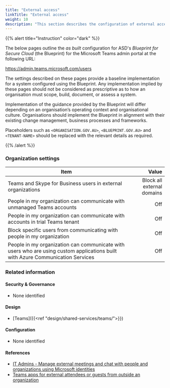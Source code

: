 ```yaml
---
title: "External access"
linkTitle: "External access"
weight: 10
description: "This section describes the configuration of external access settings within Microsoft Teams associated with systems built according to guidance in ASD's Blueprint for Secure Cloud."
---
```


{{% alert title="Instruction" color="dark" %}}

The below pages outline the *as built* configuration for ASD's *Blueprint for Secure Cloud* (the Blueprint) for the Microsoft Teams admin portal at the following URL:

<https://admin.teams.microsoft.com/users>

The settings described on these pages provide a baseline implementation for a system configured using the Blueprint. Any implementation implied by these pages should not be considered as prescriptive as to how an organisation must scope, build, document, or assess a system.

Implementation of the guidance provided by the Blueprint will differ depending on an organisation’s operating context and organisational culture. Organisations should implement the Blueprint in alignment with their existing change management, business processes and frameworks.

Placeholders such as `<ORGANISATION.GOV.AU>`, `<BLUEPRINT.GOV.AU>` and `<TENANT-NAME>` should be replaced with the relevant details as required.

{{% /alert %}}

### Organization settings

| Item                                                                                                                           |                      Value |
| ------------------------------------------------------------------------------------------------------------------------------ | -------------------------: |
| Teams and Skype for Business users in external organizations                                                                   | Block all external domains |
| People in my organization can communicate with unmanaged Teams accounts                                                        |                        Off |
| People in my organization can communicate with accounts in trial Teams tenant                                                  |                        Off |
| Block specific users from communicating with people in my organization                                                         |                        Off |
| People in my organization can communicate with users who are using custom applications built with Azure Communication Services |                        Off |

### Related information

#### Security & Governance

* None identified
  
#### Design

* [Teams]({{<ref "design/shared-services/teams/">}})
  
#### Configuration

* None identified

#### References

* [IT Admins - Manage external meetings and chat with people and organizations using Microsoft identities](https://learn.microsoft.com/en-au/microsoftteams/trusted-organizations-external-meetings-chat)
* [Teams apps for external attendees or guests from outside an organization](https://learn.microsoft.com/en-au/microsoftteams/apps-external-users)
